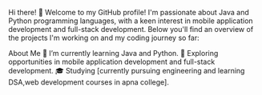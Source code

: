 Hi there! 👋
Welcome to my GitHub profile! I'm passionate about Java and Python programming languages, with a keen interest in mobile application development and full-stack development. Below you'll find an overview of the projects I'm working on and my coding journey so far:

About Me
🌱 I’m currently learning Java and Python.
💼 Exploring opportunities in mobile application development and full-stack development.
🎓 Studying [currently pursuing engineering and learning DSA,web development courses in apna college].
